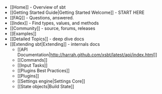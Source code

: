* [[Home]] - Overview of sbt
* [[Getting Started Guide|Getting Started Welcome]] - START HERE
* [[FAQ]] - Questions, answered.
* [[Index]] - Find types, values, and methods
* [[Community]] - source, forums, releases
* [[Examples]]
* [[Detailed Topics]] - deep dive docs
* [[Extending sbt|Extending]] - internals docs
    * [[API Documentation|http://harrah.github.com/xsbt/latest/api/index.html]]
    * [[Commands]]
    * [[Input Tasks]]
    * [[Plugins Best Practices]]
    * [[Plugins]]
    * [[Settings engine|Settings Core]]
    * [[State objects|Build State]]
